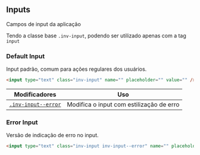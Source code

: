 ## Inputs
Campos de input da aplicação

Tendo a classe base `.inv-input`, podendo ser utilizado apenas com a tag `input`

### Default Input
Input padrão, comum para ações regulares dos usuários.

``` html
<input type="text" class="inv-input" name="" placeholder="" value="" />
```

| Modificadores 	| Uso 	|
|-------------------------------------------------	|----------------------------------------------------------	|
| [`.inv-input--error`](#error-input) 	| Modifica o input com estilização de erro	|

### Error Input
Versão de indicação de erro no input.

``` html
<input type="text" class="inv-input inv-input--error" name="" placeholder="" value="" />
```
